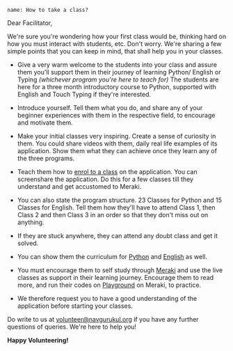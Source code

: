 ```ngMeta
name: How to take a class? 
```

Dear Facilitator, 

We're sure you're wondering how your first class would be, thinking hard on how you must interact with students, etc. Don't worry. We're sharing a few simple points that you can keep in mind, that shall help you in your classes. 

* Give a very warm welcome to the students into your class and assure them you'll support them in their journey of learning Python/ English or Typing *(whichever program you're here to teach for)* The students are here for a three month introductory course to Python, supported with English and Touch Typing if they're interested. 
* Introduce yourself. Tell them what you do, and share any of your beginner experiences with them in the respective field, to encourage and motivate them. 
* Make your initial classes very inspiring. Create a sense of curiosity in them. You could share videos with them, daily real life examples of its application. Show them what they can achieve once they learn any of the three programs. 

* Teach them how to [enrol to a class](https://youtu.be/Lha-WlS2Hkg) on the application. You can screenshare the application. Do this for a few classes till they understand and get accustomed to Meraki. 

* You can also state the program structure. 23 Classes for Python and 15 Classes for English. Tell them how they'll have to attend Class 1, then Class 2 and then Class 3 in an order so that they don't miss out on anything. 
* If they are stuck anywhere, they can attend any doubt class and get it solved. 
* You can show them the curriculum for [Python](https://www.merakilearn.org/course/152/exercise/3719) and [English](https://www.merakilearn.org/course/152/exercise/3720) as well.

* You must encourage them to self study through [Meraki](https://youtu.be/UN3us4vDHhc) and use the live classes as support in their learning journey. Encourage them to read more, and run their codes on [Playground](https://youtu.be/UN3us4vDHhc) on Meraki, to practice. 
* We therefore request you to have a good understanding of the application before starting your classes. 

Do write to us at volunteer@navgurukul.org if you have any further questions of queries. We're here to help you! 

**Happy Volunteering!**
